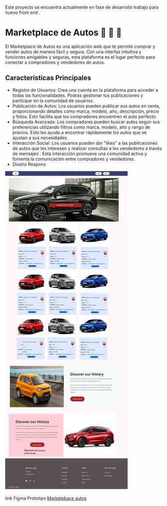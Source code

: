 Este proyecto se encuentra actualmente en fase de desarrollo trabajo para nuevo front end . 
# Marketplace de Autos 🚗 🚗 🚗 

El Marketplace de Autos es una aplicación web que te permite comprar y vender autos de manera fácil y segura. Con una interfaz intuitiva y funciones amigables y seguras, esta plataforma es el lugar perfecto para conectar a compradores y vendedores de autos.

## Características Principales

- Registro de Usuarios: Crea una cuenta en la plataforma para acceder a todas las funcionalidades. Podrás gestionar tus publicaciones y participar en la comunidad de usuarios.
- Publicación de Autos: Los usuarios pueden publicar sus autos en venta, proporcionando detalles como marca, modelo, año, descripción, precio y fotos. Esto facilita que los compradores encuentren el auto perfecto.
- Búsqueda Avanzada: Los compradores pueden buscar autos según sus preferencias utilizando filtros como marca, modelo, año y rango de precios. Esto les ayuda a encontrar rápidamente los autos que se ajustan a sus necesidades.
- Interacción Social: Los usuarios pueden dar "likes" a las publicaciones de autos que les interesen y realizar consultas a los vendedores a través de mensajes . Esta interacción promueve una comunidad activa y fomenta la comunicación entre compradores y vendedores.
- Diseño Respons

![Markeplace_Autos](https://github.com/fagust1992/Marketplace_Autos/blob/master/src/Components/assets/Img/Untitled.png?raw=true")

 link Figma Prototipo
[Marketpkace autos](https://www.figma.com/proto/HiCr1nvGVB31r2MXod6h0Z/Untitled?type=design&node-id=26-17&scaling=min-zoom&page-id=0%3A1)
